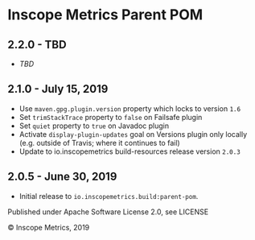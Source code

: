 Inscope Metrics Parent POM
==========================

2.2.0 - TBD
------------------------
* _TBD_

2.1.0 - July 15, 2019
------------------------
* Use `maven.gpg.plugin.version` property which locks to version `1.6`
* Set `trimStackTrace` property to `false` on Failsafe plugin
* Set `quiet` property to `true` on Javadoc plugin
* Activate `display-plugin-updates` goal on Versions plugin only locally (e.g. outside of Travis; where it continues to fail)
* Update to io.inscopemetrics build-resources release version `2.0.3`

2.0.5 - June 30, 2019
------------------------
* Initial release to `io.inscopemetrics.build:parent-pom`.

Published under Apache Software License 2.0, see LICENSE

&copy; Inscope Metrics, 2019

